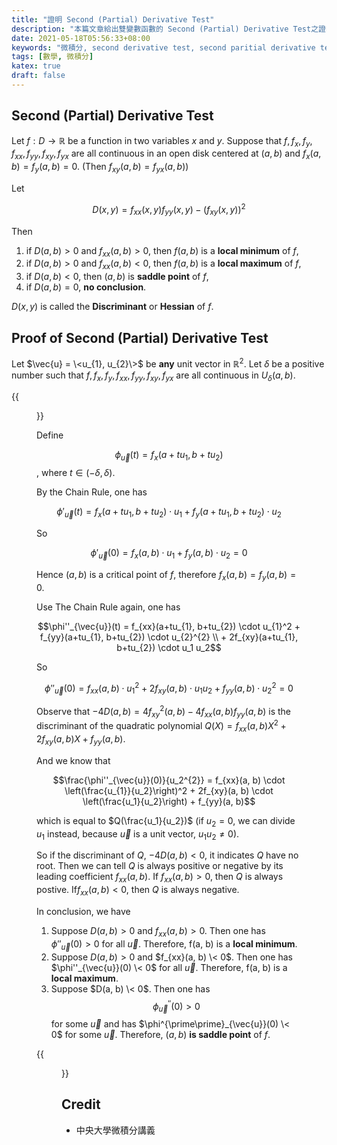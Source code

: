 ```yaml
---
title: "證明 Second (Partial) Derivative Test"
description: "本篇文章給出雙變數函數的 Second (Partial) Derivative Test之證明。"
date: 2021-05-18T05:56:33+08:00
keywords: "微積分, second derivative test, second paritial derivative test, 數學證明"
tags: [數學, 微積分]
katex: true
draft: false
---
```


## Second (Partial) Derivative Test

Let $f : D \rightarrow \mathbb{R}$ be a function in two variables $x$ and $y$. Suppose that $f, f_{x}, f_{y}, f_{xx}, f_{yy}, f_{xy}, f_{yx}$ are all continuous in an open disk centered at $(a, b)$ and $f_{x}(a, b) = f_{y}(a, b) = 0$. (Then $f_{xy}(a, b) = f_{yx}(a, b)$) 

Let

$$D(x, y) = f_{xx}(x, y) f_{yy}(x, y) - \left(f_{xy}(x, y)\right)^{2}$$

Then

1. if $D(a, b) > 0$ and $f_{xx}(a, b) > 0$, then $f(a, b)$ is a **local minimum** of $f$,
2. if $D(a, b) > 0$ and $f_{xx}(a, b) < 0$, then $f(a, b)$ is a **local maximum** of $f$,
3. if $D(a, b) < 0$, then $(a, b)$ is **saddle point** of $f$,
4. if $D(a, b) = 0$, **no conclusion**.

$D(x, y)$ is called the **Discriminant** or **Hessian** of $f$.

## Proof of Second (Partial) Derivative Test

Let $\vec{u} = \<u_{1}, u_{2}\>$ be **any** unit vector in $\mathbb{R}^{2}$. Let $\delta$ be a positive number such that $f, f_{x}, f_{y}, f_{xx}, f_{yy}, f_{xy}, f_{yx}$ are all continuous in $U_{\delta}(a, b)$. 

{{<figure src="/image/second-fig1.jpg" title="Graph of $U_{\delta}(a, b)$, $\phi_{\vec{u}}(\delta)$ and $\phi_{\vec{u}}(-\delta)$">}}

Define

$$\phi_{\vec{u}}(t) = f_{x}(a+tu_{1}, b+tu_{2})$$, where $t \in (-\delta, \delta)$.

By the Chain Rule, one has

$$\phi'_{\vec{u}}(t) = f_{x}(a+tu_{1}, b+tu_{2})\cdot u_{1} + f_{y}(a+tu_{1}, b+tu_{2}) \cdot u_{2}$$

So 

$$\phi'_{\vec{u}}(0) = f_{x}(a, b)\cdot u_{1} + f_{y}(a, b) \cdot u_{2}=0$$

Hence $(a, b)$ is a critical point of $f$, therefore $f_{x}(a,b)=f_{y}(a,b)=0$. 

Use The Chain Rule again, one has

$$\phi''_{\vec{u}}(t) = f_{xx}(a+tu_{1}, b+tu_{2}) \cdot u_{1}^2 + f_{yy}(a+tu_{1}, b+tu_{2}) \cdot u_{2}^{2} \\ + 2f_{xy}(a+tu_{1}, b+tu_{2}) \cdot u_1 u_2$$

So 

$$\phi''_{\vec{u}}(0) = f_{xx}(a, b) \cdot u_{1}^2 + 2f_{xy}(a, b) \cdot u_1 u_2 + f_{yy}(a, b) \cdot u_{2}^{2} = 0$$

Observe that $-4D(a, b) = 4f^2_{xy}(a, b) - 4 f_{xx}(a, b) f_{yy}(a, b)$ is the discriminant of the quadratic polynomial $Q(X) = f_{xx}(a, b) X^2 + 2f_{xy}(a, b) X + f_{yy}(a, b)$.

And we know that

$$\frac{\phi''_{\vec{u}}(0)}{u_2^{2}} = f_{xx}(a, b) \cdot \left(\frac{u_{1}}{u_2}\right)^2 + 2f_{xy}(a, b) \cdot \left(\frac{u_1}{u_2}\right) + f_{yy}(a, b)$$ 

which is equal to $Q(\frac{u_1}{u_2})$ (if $u_2 = 0$, we can divide $u_1$ instead, because $\vec{u}$ is a unit vector, $u_1u_2 \neq 0$).

So if the discriminant of $Q$, $-4D(a, b) < 0$, it indicates $Q$ have no root. Then we can tell $Q$ is always positive or negative by its leading coefficient $f_{xx}(a, b)$. If $f_{xx}(a, b) > 0$, then $Q$ is always postive. If$f_{xx}(a, b) < 0$, then $Q$ is always negative.

In conclusion, we have

1. Suppose $D(a, b) > 0$ and $f_{xx}(a, b) > 0$. Then one has $\phi''_{\vec{u}}(0) > 0$ for all $\vec{u}$. Therefore, f(a, b) is a **local minimum**.
2. Suppose $D(a, b) > 0$ and $f_{xx}(a, b) \< 0$. Then one has $\phi''_{\vec{u}}(0) \< 0$ for all $\vec{u}$. Therefore, f(a, b) is a **local maximum**.
3. Suppose $D(a, b) \< 0$. Then one has $$\phi^{\prime\prime}_{\vec{u}}(0) > 0$$ for some $\vec{u}$ and has $\phi^{\prime\prime}_{\vec{u}}(0) \< 0$ for some $\vec{u}$. Therefore, $(a, b)$ **is saddle point** of $f$.

{{<figure src="/image/second-fig2.jpg">}}

## Credit

- 中央大學微積分講義